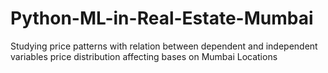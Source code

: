 # Python-ML-in-Real-Estate-Mumbai
Studying price patterns with relation between dependent and independent variables price distribution affecting bases on Mumbai Locations
